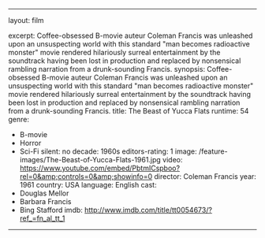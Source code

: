 ---

layout: film

excerpt: Coffee-obsessed B-movie auteur Coleman Francis was unleashed upon an unsuspecting world with this standard "man becomes radioactive monster" movie rendered hilariously surreal entertainment by the soundtrack having been lost in production and replaced by nonsensical rambling narration from a drunk-sounding Francis.
synopsis: Coffee-obsessed B-movie auteur Coleman Francis was unleashed upon an unsuspecting world with this standard "man becomes radioactive monster" movie rendered hilariously surreal entertainment by the soundtrack having been lost in production and replaced by nonsensical rambling narration from a drunk-sounding Francis.
title: The Beast of Yucca Flats
runtime: 54
genre:
- B-movie
- Horror
- Sci-Fi
silent: no
decade: 1960s
editors-rating: 1
image:  /feature-images/The-Beast-of-Yucca-Flats-1961.jpg
video:  https://www.youtube.com/embed/PbtmICspboo?rel=0&amp;controls=0&amp;showinfo=0
director: Coleman Francis
year: 1961
country: USA
language: English
cast:
- Douglas Mellor
- Barbara Francis
- Bing Stafford 
imdb: http://www.imdb.com/title/tt0054673/?ref_=fn_al_tt_1

--- 